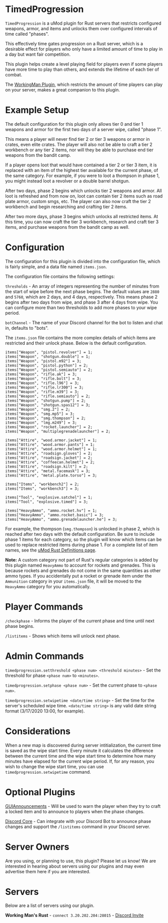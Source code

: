 # TimedProgression

`TimedProgression` is a uMod plugin for Rust servers that restricts configured weapons, armor, and items and unlocks them over configured intervals of time called "phases". 

This effectively time gates progression on a Rust server, which is a desirable effect for players who only have a limited amount of time to play in a day but want fair competition. 

This plugin helps create a level playing field for players even if some players have more time to play than others, and extends the lifetime of each tier of combat. 

The [WorkingMan Plugin](https://github.com/pilate/WorkingMan), which restricts the amount of time players can play on your server, makes a great companion to this plugin.


# Example Setup

The default configuration for this plugin only allows tier 0 and tier 1 weapons and armor for the first two days of a server wipe, called "phase 1". 

This means a player will never find tier 2 or tier 3 weapons or armor in crates, even elite crates. The player will also not be able to craft a tier 2 workbench or any tier 2 items, nor will they be able to purchase end tier weapons from the bandit camp.

If a player opens loot that would have contained a tier 2 or tier 3 item, it is replaced with an item of the highest tier available for the current phase, of the same category. For example, if you were to loot a thompson in phase 1, you might instead loot a revolver or a double barrel shotgun.

After two days, phase 2 begins which unlocks tier 2 weapons and armor. All loot is refreshed and from now on, loot can contain tier 2 items such as road plate armor, custom smgs, etc. The player can also now craft the tier 2 workbench and begin researching and crafting tier 2 items.

After two more days, phase 3 begins which unlocks all restricted items. At this time, you can now craft the tier 3 workbench, research and craft tier 3 items, and purchase weapons from the bandit camp as well.

# Configuration

The configuration for this plugin is divided into the configuration file, which is fairly simple, and a data file named `items.json`.

The configuration file contains the following settings:

`thresholds` - An array of integers representing the number of minutes from the start of wipe before the next phase begins. The default values are `2880` and `5760`, which are 2 days, and 4 days, respectively. This means phase 2 begins after two days from wipe, and phase 3 after 4 days from wipe. You can configure more than two thresholds to add more phases to your wipe period.

`botChannel` - The name of your Discord channel for the bot to listen and chat in, defaults to "bots".

The `items.json` file contains the more complex details of which items are restricted and their unlock phase. Below is the default configuration.
```
items["Weapon", "pistol.revolver"] = 1;
items["Weapon", "shotgun.double"] = 1;
items["Weapon", "pistol.m92"] = 3;
items["Weapon", "pistol.python"] = 2;
items["Weapon", "pistol.semiauto"] = 2;
items["Weapon", "rifle.ak"] = 3;
items["Weapon", "rifle.bolt"] = 3;
items["Weapon", "rifle.l96"] = 3;
items["Weapon", "rifle.lr300"] = 3;
items["Weapon", "rifle.m39"] = 3;
items["Weapon", "rifle.semiauto"] = 2;
items["Weapon", "shotgun.pump"] = 2;
items["Weapon", "shotgun.spas12"] = 3;
items["Weapon", "smg.2"] = 2;
items["Weapon", "smg.mp5"] = 3;
items["Weapon", "smg.thompson"] = 2;
items["Weapon", "lmg.m249"] = 3;
items["Weapon", "rocket.launcher"] = 2;
items["Weapon", "multiplegrenadelauncher"] = 2;

items["Attire", "wood.armor.jacket"] = 1;
items["Attire", "wood.armor.pants"] = 1;
items["Attire", "wood.armor.helmet"] = 1;
items["Attire", "roadsign.gloves"] = 2;
items["Attire", "roadsign.jacket"] = 2;
items["Attire", "coffeecan.helmet"] = 2;
items["Attire", "roadsign.kilt"] = 2;
items["Attire", "metal.facemask"] = 3;
items["Attire", "metal.plate.torso"] = 3;

items["Items", "workbench2"] = 2;
items["Items", "workbench3"] = 3;

items["Tool", "explosive.satchel"] = 1;
items["Tool", "explosive.timed"] = 3;

items["HeavyAmmo", "ammo.rocket.hv"] = 1;
items["HeavyAmmo", "ammo.rocket.basic"] = 3;
items["HeavyAmmo", "ammo.grenadelauncher.he"] = 3;
```

For example, the thompson (`smg.thompson`) is unlocked in phase 2, which is reached after two days with the default configuration. Be sure to include phase 1 items for each category, so the plugin will know which items can be used to replace restricted items during phase 1. For a complete list of item names, see the [uMod Rust Definitions page](https://umod.org/documentation/games/rust/definitions).

**Note:** A custom category not part of Rust's regular categories is added by this plugin named `HeavyAmmo` to account for rockets and grenades. This is because rockets and grenades do not come in the same quantities as other ammo types. If you accidentally put a rocket or grenade item under the `Ammunition` category in your `items.json` file, it will be moved to the `HeavyAmmo` category for you automatically.

# Player Commands

`/checkphase` - Informs the player of the current phase and time until next phase begins.

`/listitems` - Shows which items will unlock next phase.

# Admin Commands

`timedprogression.setthreshold <phase num> <threshold minutes>` - Set the threshold for phase `<phase num>` to `<minutes>`.

`timedprogression.setphase <phase num>` - Set the current phase to `<phase num>`.

`timedprogression.setwipetime <date/time string>` - Set the time for the server's scheduled wipe time. `<date/time string>` is any valid date string format (3/17/2020 13:00, for example).


# Considerations

When a new map is discovered during server intitialization, the current time is saved as the wipe start time. Every minute it calculates the difference between the current time and the wipe start time to determine how many minutes have elapsed for the current wipe period. If, for any reason, you wish to change the wipe start time, you can use `timedprogression.setwipetime` command.

# Optional Plugins
[GUIAnnouncements](https://umod.org/plugins/gui-announcements) - Will be used to warn the player when they try to craft a locked item and to announce to players when the phase changes.

[Discord Core](https://umod.org/plugins/discord-core) - Can integrate with your Discord Bot to announce phase changes and support the `/listitems` command in your Discord server.

# Server Owners

Are you using, or planning to use, this plugin? Please let us know! We are interested in hearing about servers using our plugins and may even advertise them here if you are interested.

# Servers 

Below are a list of servers using our plugin.

**Working Man's Rust** - `connect 3.20.202.204:28015` - [Discord Invite](http://d.pilate.io/)
